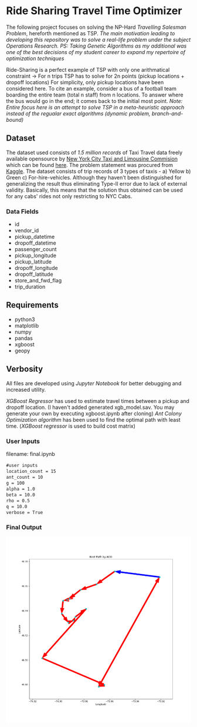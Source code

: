 # Ride Sharing Travel Time Optimizer
The following project focuses on solving the NP-Hard *Travelling Salesman Problem*, hereforth mentioned as TSP. 
*The main motivation leading to developing this repository was to solve a real-life problem under the subject Operations Research. 
PS: Taking Genetic Algorithms as my additional was one of the best decisions of my student career to expand my repertoire of optimization techniques*

Ride-Sharing is a perfect example of TSP with only one arithmatical constraint -> For n trips TSP has to solve for 2n points (pickup locations + dropoff locations) For simplicity, only pickup locations have been considered here. 
To cite an example, consider a bus of a football team boarding the entire team (total n staff) from n locations. To answer where the bus would go in the end; it comes back to the initial most point. 
*Note: Entire focus here is an attempt to solve TSP in a meta-heuristic approach instead of the regualar exact algorithms (dynamic problem, branch-and-bound)*

## Dataset
The dataset used consists of *1.5 million records* of Taxi Travel data freely available opensource by [New York City Taxi and Limousine Commision](https://www1.nyc.gov/site/tlc/about/tlc-trip-record-data.page) which can be found [here](https://www.kaggle.com/c/nyc-taxi-trip-duration). The problem statement was procured from [Kaggle](https://www.kaggle.com/c/nyc-taxi-trip-duration/data). The dataset consists of trip records of 3 types of taxis - a) Yellow b) Green c) For-hire-vehicles. Although they haven't been distinguished for generalizing the result thus eliminating Type-II error due to lack of external validity. Basically, this means that the solution thus obtained can be used for any cabs' rides not only restricting to NYC Cabs.

### Data Fields
* id
* vendor_id	
* pickup_datetime
* dropoff_datetime
* passenger_count
* pickup_longitude
* pickup_latitude
* dropoff_longitude
* dropoff_latitude
* store_and_fwd_flag
* trip_duration

## Requirements
* python3
* matplotlib
* numpy
* pandas
* xgboost
* geopy

## Verbosity
All files are developed using *Jupyter Notebook* for better debugging and increased utility. 

*XGBoost Regressor* has used to estimate travel times between a pickup and dropoff location. (I haven't added generated xgb_model.sav. You may generate your own by executing xgboost.ipynb after cloning)
*Ant Colony Optimization algorithm* has been used to find the optimal path with least time. (*XGBoost regressor* is used to build cost matrix)

### User Inputs
filename: final.ipynb
```
#user inputs
location_count = 15
ant_count = 10
g = 100
alpha = 1.0
beta = 10.0
rho = 0.5
q = 10.0
verbose = True
```

### Final Output
![](https://raw.githubusercontent.com/invokred/ride-sharing-optimizer/main/Figures/final-path.png)
